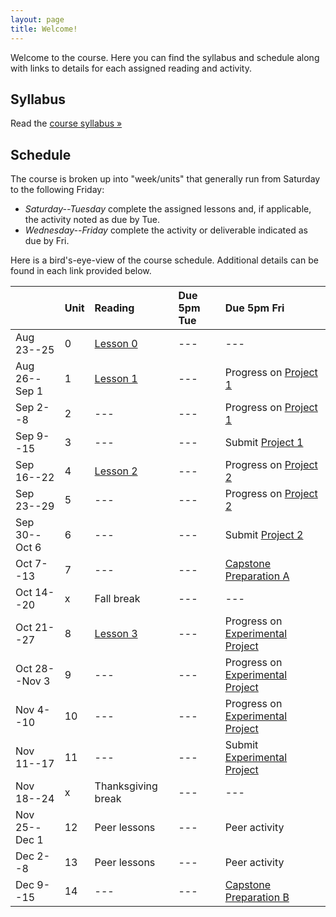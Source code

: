 ```yaml
---
layout: page
title: Welcome!
---
```

Welcome to the course. Here you can find the syllabus and schedule along with links to details for each assigned reading and activity.

## Syllabus

Read the [course syllabus &raquo;](/docs/syllabus.pdf)

## Schedule

The course is broken up into "week/units" that generally run from Saturday to the following Friday:

* *Saturday--Tuesday* complete the assigned lessons and, if applicable, the activity noted as due by Tue.
* *Wednesday--Friday* complete the activity or deliverable indicated as due by Fri.

Here is a bird's-eye-view of the course schedule. Additional details can be found in each link provided below.

|               | Unit | Reading            | Due 5pm Tue | Due 5pm Fri                            |
|---------------|:-----|:-------------------|:------------|:---------------------------------------|
| Aug 23--25    | 0    | [Lesson 0][l0]     | ---         | ---                                    |
| Aug 26--Sep 1 | 1    | [Lesson 1][l1]     | ---         | Progress on [Project 1][p1]            |
| Sep 2--8      | 2    | ---                | ---         | Progress on [Project 1][p1]            |
| Sep 9--15     | 3    | ---                | ---         | Submit [Project 1][p1]                 |
| Sep 16--22    | 4    | [Lesson 2][l2]     | ---         | Progress on [Project 2][p2]            |
| Sep 23--29    | 5    | ---                | ---         | Progress on [Project 2][p2]            |
| Sep 30--Oct 6 | 6    | ---                | ---         | Submit [Project 2][p2]                 |
| Oct 7--13     | 7    | ---                | ---         | [Capstone Preparation A][cp-a]         |
| Oct 14--20    | x    | Fall break         | ---         | ---                                    |
| Oct 21--27    | 8    | [Lesson 3][l3]     | ---         | Progress on [Experimental Project][p3] |
| Oct 28--Nov 3 | 9    | ---                | ---         | Progress on [Experimental Project][p3] |
| Nov 4--10     | 10   | ---                | ---         | Progress on [Experimental Project][p3] |
| Nov 11--17    | 11   | ---                | ---         | Submit [Experimental Project][p3]      |
| Nov 18--24    | x    | Thanksgiving break | ---         | ---                                    |
| Nov 25--Dec 1 | 12   | Peer lessons       | ---         | Peer activity                          |
| Dec 2--8      | 13   | Peer lessons       | ---         | Peer activity                          |
| Dec 9--15     | 14   | ---                | ---         | [Capstone Preparation B][cp-b]         |


[l0]: /lessons/00-introduction.html
[l1]: /lessons/01-github-css-preprocessing.html
[l2]: /lessons/02-codepen-css-transitions.html
[l3]: /lessons/03-experimentation.html

[cp-a]: /activities/cp-a.html
[cp-b]: /activities/cp-b.html
[p1]: /activities/p1.html
[p2]: /activities/p2.html
[p3]: /activities/p3.html
